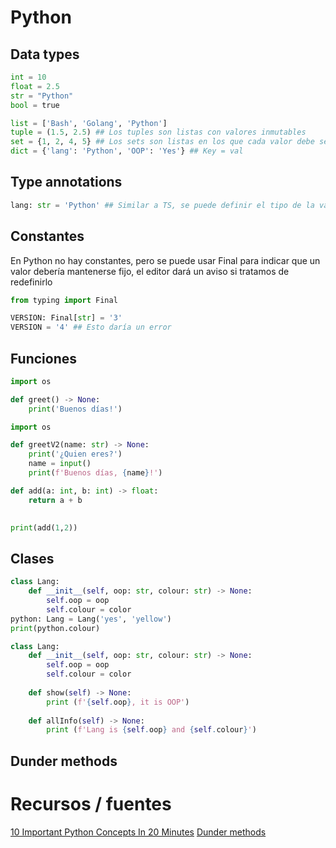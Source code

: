 # Python

## Data types
```python
int = 10
float = 2.5
str = "Python"
bool = true

list = ['Bash', 'Golang', 'Python']
tuple = (1.5, 2.5) ## Los tuples son listas con valores inmutables
set = {1, 2, 4, 5} ## Los sets son listas en los que cada valor debe ser único
dict = {'lang': 'Python', 'OOP': 'Yes'} ## Key = val
```

## Type annotations
```python
lang: str = 'Python' ## Similar a TS, se puede definir el tipo de la variable (opcional)
```

## Constantes
En Python no hay constantes, pero se puede usar Final para indicar que un valor debería mantenerse fijo, el editor dará un aviso si tratamos de redefinirlo
```python
from typing import Final

VERSION: Final[str] = '3'
VERSION = '4' ## Esto daría un error
```

## Funciones
```python
import os

def greet() -> None:
	print('Buenos días!')
```

```python
import os

def greetV2(name: str) -> None:
	print('¿Quien eres?')
	name = input()
	print(f'Buenos días, {name}!')
```

```python
def add(a: int, b: int) -> float:
	return a + b
	

print(add(1,2))
```

## Clases
```python
class Lang:
	def __init__(self, oop: str, colour: str) -> None:
		self.oop = oop
		self.colour = color
python: Lang = Lang('yes', 'yellow')
print(python.colour)
```

```python
class Lang:
	def __init__(self, oop: str, colour: str) -> None:
		self.oop = oop
		self.colour = color
	
	def show(self) -> None:
		print (f'{self.oop}, it is OOP')
		
	def allInfo(self) -> None:
		print (f'Lang is {self.oop} and {self.colour}')
```

## Dunder methods


# Recursos / fuentes
[10 Important Python Concepts In 20 Minutes](https://youtu.be/Gx5qb1uHss4?list=PL65_wYSEg5HdSq1pSZxQmz7SoNE48vOgR)
[Dunder methods](https://www.geeksforgeeks.org/python/dunder-magic-methods-python/)
